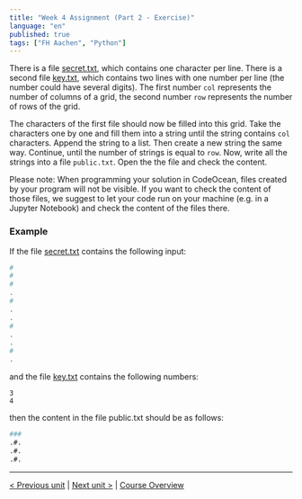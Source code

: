 ```yaml
---
title: "Week 4 Assignment (Part 2 - Exercise)"
language: "en"
published: true
tags: ["FH Aachen", "Python"]
---
```


There is a file [secret.txt](files/secret.txt), which contains one character
per line. There is a second file [key.txt](files/key.txt), which contains two
lines with one number per line (the number could have several digits). The
first number `col` represents the number of columns of a grid, the second
number `row` represents the number of rows of the grid.

The characters of the first file should now be filled into this grid. Take the
characters one by one and fill them into a string until the string contains
`col` characters. Append the string to a list. Then create a new string the
same way. Continue, until the number of strings is equal to `row`. Now, write
all the strings into a file `public.txt`. Open the the file and check the content.

Please note: When programming your solution in CodeOcean, files created by
your program will not be visible. If you want to check the content of those
files, we suggest to let your code run on your machine (e.g. in a Jupyter
Notebook) and check the content of the files there.

### Example

If the file [secret.txt](files/secret.txt) contains the following input:

```zsh
#
#
#
.
#
.
.
#
.
.
#
.
```

and the file [key.txt](files/key.txt) contains the following numbers:

```zs
3
4
```

then the content in the file public.txt should be as follows:

```zsh
###
.#.
.#.
.#.
```

---

[< Previous unit](/teaching/python-mooc/week4_assignment_questions) | [Next unit >](/teaching/python-mooc/week4_assignment_exercise_solution) |
[Course Overview](/teaching/python-mooc)

